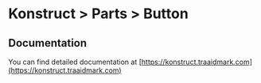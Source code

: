 # Konstruct > Parts > Button

## Documentation

You can find detailed documentation at [https://konstruct.traaidmark.com](https://konstruct.traaidmark.com)
